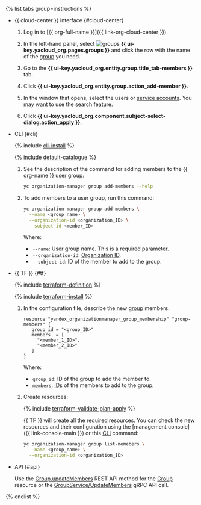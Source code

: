 {% list tabs group=instructions %}

- {{ cloud-center }} interface {#cloud-center}

  1. Log in to [{{ org-full-name }}]({{ link-org-cloud-center }}).

  1. In the left-hand panel, select ![groups](../../_assets/console-icons/persons.svg) **{{ ui-key.yacloud_org.pages.groups }}** and click the row with the name of the [group](../../organization/concepts/groups.md) you need.

  1. Go to the **{{ ui-key.yacloud_org.entity.group.title_tab-members }}** tab.
  
  1. Click **{{ ui-key.yacloud_org.entity.group.action_add-member }}**.

  1. In the window that opens, select the users or [service accounts](../../iam/concepts/users/service-accounts.md). You may want to use the search feature.

  1. Click **{{ ui-key.yacloud_org.component.subject-select-dialog.action_apply }}**.

- CLI {#cli}

  {% include [cli-install](../../_includes/cli-install.md) %}

  {% include [default-catalogue](../../_includes/default-catalogue.md) %}

  1. See the description of the command for adding members to the {{ org-name }} user group:

      ```bash
      yc organization-manager group add-members --help
      ```

  1. To add members to a user group, run this command:

      ```bash
      yc organization-manager group add-members \
        --name <group_name> \
        --organization-id <organization_ID> \
        --subject-id <member_ID>
      ```

      Where:

      * `--name`: User group name. This is a required parameter.
      * `--organization-id`: [Organization ID](../../organization/operations/organization-get-id.md).
      * `--subject-id`: ID of the member to add to the group.

- {{ TF }} {#tf}

  {% include [terraform-definition](../../_tutorials/_tutorials_includes/terraform-definition.md) %}

  {% include [terraform-install](../../_includes/terraform-install.md) %}

  1. In the configuration file, describe the new [group](../../organization/concepts/groups.md) members:

     ```hcl
     resource "yandex_organizationmanager_group_membership" "group-members" {
        group_id = "<group_ID>"
        members  = [
          "<member_1_ID>",
          "<member_2_ID>"
        ]
     }
     ```

     Where:

     * `group_id`: ID of the group to add the member to.
     * `members`: [IDs](../../organization/operations/users-get.md) of the members to add to the group.
  1. Create resources:

     {% include [terraform-validate-plan-apply](../../_tutorials/_tutorials_includes/terraform-validate-plan-apply.md) %}

     {{ TF }} will create all the required resources. You can check the new resources and their configuration using the [management console]({{ link-console-main }}) or this [CLI](../../cli/) command:

     ```bash
     yc organization-manager group list-memebers \
       --name <group_name> \
       --organization-id <organization_ID>
     ```

- API {#api}

    Use the [Group.updateMembers](../../organization/api-ref/Group/updateMembers.md) REST API method for the [Group](../../organization/api-ref/Group/index.md) resource or the [GroupService/UpdateMembers](../../organization/api-ref/grpc/Group/updateMembers.md) gRPC API call.

{% endlist %}